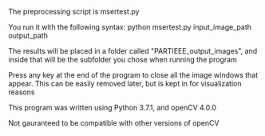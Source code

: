 The preprocessing script is msertest.py

You run it with the following syntax:
python msertest.py input_image_path output_path
  
The results will be placed in a folder called "PARTIEEE_output_images", and inside that will be the subfolder you chose when running the program

Press any key at the end of the program to close all the image windows that appear.  This can be easily removed later, but is kept in for visualization reasons

This program was written using Python 3.7.1, and openCV 4.0.0

Not gauranteed to be compatible with other versions of openCV
